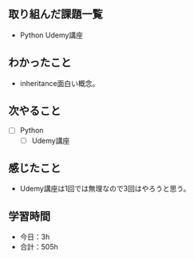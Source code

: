 ## 取り組んだ課題一覧

- Python Udemy講座

## わかったこと
- inheritance面白い概念。    

## 次やること

- [ ] Python
    - [ ] Udemy講座

## 感じたこと
- Udemy講座は1回では無理なので3回はやろうと思う。

## 学習時間

- 今日：3h
- 合計：505h